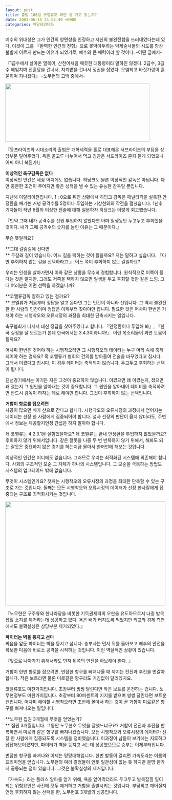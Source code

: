 ```yaml
---
layout: post
title: 출범 100일 코엘류호 과연 잘 가고 있는가?
date: 2003-06-15 21:52:49 +0900
categories: 깨달음의대화
---
```

예수의 위대성은 그가 인간의 양면성을 인정하고 자신의 불완전함을 드러내었다는데 있다. 이것이 그를 『완벽한 인간의 전형』으로 못박아두려는 박제술사들의 시도를 항상 불발에 이르게 만드는 이유가 되었기로, 예수의 큰 매력이라 할 것이다. -어떤 글에서- 

『1급수에서 살아온 열목어, 산천어처럼 깨끗한 대통령이라 말하진 않겠다. 2급수, 3급수 헤엄치며 진흙탕을 건너서, 지뢰밭을 건너서 정권을 잡았다. 오염되고 바짓가랑이 흙 묻히며 지나왔다』 -노무현의 고백 중에서-

<img src="http://drkimz.com/technote/board/private/upimg/1055680873.JPG" width="450" height="182" border="0" />

『동프라이즈와 시대소리의 출범은 개혁세력을 홀로 대표해온 서프라이즈의 부담을 상당부분 덜어주었다. 욕은 골고루 나누어서 먹고 칭찬은 서프라이즈 혼자 듣게 되었으니 어찌 아니 복된가!』

**이상적인 축구감독은 없다**  
이상적인 인간은 세상 어디에도 없습니다. 히딩크도 물론 이상적인 감독은 아닙니다. 다만 충분한 조건이 주어지면 좋은 성적을 낼 수 있는 유능한 감독일 뿐입니다. 

지난해 이탈리아전입니다. 1 : 0으로 뒤진 상황에서 히딩크 감독은 패널티킥을 실축한 안정환을 빼기는 커녕 공격수를 5명이나 투입하는 기상천외의 작전을 펼쳤습니다. 1년후 기자들이 작년 6월의 이상한 전술에 대해 질문하자 히딩크는 이렇게 회고했습니다. 

『만약 그때 내가 공격수를 전원 투입하지 않았다면 아마 일생동안 두고두고 후회했을 것이다. 내가 그때 공격수의 숫자를 늘린 이유는 그 때문이다.』

무슨 뜻일까요?

**그대 갈림길에 선다면  
** 두갈래 길이 있습니다. 어느 길을 택하는 것이 옳을까요? 저는 말하고 싶습니다. 『다만 후회하지 않는 길을 선택하라고.』 어느 쪽이 후회하지 않는 길일까요?

우리는 인생을 살아가면서 이와 같은 상황을 무수히 경험합니다. 원칙적으로 이쪽이 옳다는 것은 알지만, 그래도 저쪽을 택하지 않으면 일생을 두고 후회할 것만 같은 느낌. 그때 여러분은 어떤 선택을 하겠습니까?

**코엘류감독 잘하고 있는 걸까요?  
** 코엘류가 처음부터 정답을 알고 온다면 그는 인간이 아니라 신입니다. 그 역시 불완전한 한 사람의 인간이며 정답은 이제부터 찾아야만 합니다. 필요한 것은 어차피 한번은 거쳐야 하는 시행착오와 오류시정의 과정을 최대한 단축시키는 일입니다. 

축구협회가 나서서 대신 정답을 찾아주겠다고 합니다. 『안정환이나 투입해 봐』, 『한국 실정을 잘 모르는가 본데 한국에서는 3.4.3이라니까!』 이런 목소리들이 과연 도움이 될까요?

어차피 한번은 겪어야 하는 시행착오라면 그 시행착오의 데이터는 누구 머리 속에 축적되어야 하는 걸까요? 혹 코엘류가 협회의 건의를 받아들여 전술을 바꾸었다고 칩시다. 그래서 이겼다고 칩시다. 이 경우 데이터는 축적되지 않습니다. 두고두고 후회하는 선택이 됩니다. 

친선경기에서는 이기든 지든 그것이 중요하지 않습니다. 이겼으면 왜 이겼는지, 졌으면 왜 졌는지 그 원인을 알아내는 것이 중요합니다. 그 원인을 알아내어 데이터를 축적하려면 반드시 감독이 하자는 데로 해야만 합니다. 그것이 후회하지 않는 선택입니다. 

**거함이 항로를 잡으려면**  
사공이 많으면 배가 산으로 간다고 합니다. 시행착오와 오류시정의 과정에서 얻어지는 데이터는 선장 한 사람에게 집중되어야 합니다. 설사 선장의 판단이 옳지 않더라도, 주변에서 정보는 제공할지언정 간섭은 하지 말아야 합니다. 

왜 코엘류는 4.2.3.1을 실험했을까요? 왜 코엘류는 끝내 안정환을 투입하지 않았을까요? 후회하지 않기 위해서입니다. 같은 잘못을 나중 두 번 반복하지 않기 위해서, 해봐도 되는 잘못은 중요하지 않은 경기를 하는지금 몰아서 한꺼번에 해보는 것입니다. 

이상적인 인간은 어디에도 없습니다. 그러므로 우리는 최적화된 시스템에 의존해야 합니다. 사회의 구조적인 모순 그 자체가 하나의 시스템입니다. 그 모순을 극복하는 방법도 시스템의 업그레이드 밖에 없습니다. 

무엇이 시스템인가요? 첫째는 시행착오와 오류시정의 과정을 최대한 단축할 수 있는 구조로 가는 것입니다. 둘째는 모든 시행착오와 오류시정의 데이터가 선장 한사람에게 집중되는 구조로 최적화시키는 것입니다. 

<img src="http://drkimz.com/technote/board/private/upimg/1055680889.JPG" width="500" height="325" border="0" />

『노무현은 구주류와 한나라당을 비롯한 기득권세력의 오판을 유도하므로서 나중 발목잡힐 소지를 제거하는데 성공하고 있다. 욕은 배가 터지도록 먹었지만 외교와 경제 측면에서도 불확실성은 상당부분 제거되었다.』

**파이터는 벽을 등지고 선다**  
싸움을 앞둔 파이터는 벽을 등지고 섭니다. 승부사는 먼저 뒤를 돌아보고 배후의 안전을 확보한 다음에 비로소 공격을 시작하는 것입니다. 이런 역설적인 상황이 있습니다. 

『앞으로 나아가기 위해서라도 먼저 뒤쪽의 안전을 확보해야 한다. 』

거함이 한번 항로를 잡으려면, 번잡한 항구를 빠져나올 때 까지는 전진과 후진을 번갈아 합니다. 작은 보트라면 물론 미로같은 항구라도 거침없이 달리겠지요. 

코엘류호도 마찬가지입니다. 초장부터 씽씽 달린다면 작은 보트를 운전하는 겁니다. 노무현정부도 마찬가지입니다. 초장부터 80퍼센트의 지지를 받으며 씽씽 달린다면 보트운전입니다. 어차피 해야할 시행착오라면 초반에 몰아서 하는 것이 곧 거함이 미로같은 항구를 빠져나오는 일입니다. 

**노무현 집권 3개월에 무엇을 얻었는가?  
** 집권 3개월입니다. 그동안 노무현호 무엇을 잘했느냐구요? 거함이 전진과 후진을 반복하면서 미로와 같은 항구를 빠져나왔습니다. 모든 시행착오와 오류시정의 데이터가 선장 한 사람에게 집중되도록 시스템을 정비했습니다. 이과정이 남들이 보기에는 지루하고 답답해보이겠지만, 파이터가 벽을 등지고 서는데 성공했으므로 승부는 이제부터입니다. 

번잡한 항구를 빠져나와 이제는 망망대해입니다. 한번 발동이 걸리면 가속도라는 이름의 프리미엄을 얻습니다. 노무현의 여러 결정들이 언뜻 일관성이 없는 듯 하지만 분명 한가지 공통되는 점이 있습니다. 그것은 불확실성의 제거입니다. 

『가속도』라는 플러스 알파를 얻기 위해, 욕을 얻어먹더라도 두고두고 발목잡힐 일이 되는 위험요인은 사전에 모두 제거하고 거함을 출발시키는 것입니다. 부딪히고 깨어질지언정 후회하지 않는 선택을 한, 노무현호 3개월의 성공입니다.